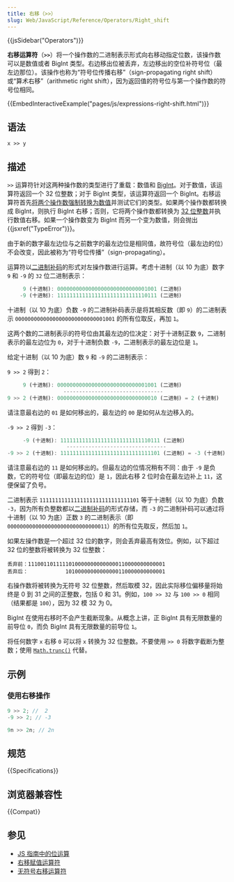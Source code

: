 ```yaml
---
title: 右移（>>）
slug: Web/JavaScript/Reference/Operators/Right_shift
---
```


{{jsSidebar("Operators")}}

**右移运算符**（**`>>`**）将一个操作数的二进制表示形式向右移动指定位数，该操作数可以是数值或者 BigInt 类型。右边移出位被丢弃，左边移出的空位补符号位（最左边那位）。该操作也称为“符号位传播右移”（sign-propagating right shift）或“算术右移”（arithmetic right shift），因为返回值的符号位与第一个操作数的符号位相同。

{{EmbedInteractiveExample("pages/js/expressions-right-shift.html")}}

## 语法

```js-nolint
x >> y
```

## 描述

`>>` 运算符针对这两种操作数的类型进行了重载：数值和 [BigInt](/zh-CN/docs/Web/JavaScript/Reference/Global_Objects/BigInt)。对于数值，该运算符返回一个 32 位整数；对于 BigInt 类型，该运算符返回一个 BigInt。右移运算符首先[将两个操作数强制转换为数值](/zh-CN/docs/Web/JavaScript/Data_structures#强制数字类型转换)并测试它们的类型。如果两个操作数都转换成 BigInt，则执行 BigInt 右移；否则，它将两个操作数都转换为 [32 位整数](/zh-CN/docs/Web/JavaScript/Reference/Global_Objects/Number#固定宽度数值转换)并执行数值右移。如果一个操作数变为 BigInt 而另一个变为数值，则会抛出 {{jsxref("TypeError")}}。

由于新的数字最左边位与之前数字的最左边位是相同值，故符号位（最左边的位）不会改变，因此被称为“符号位传播”（sign-propagating）。

运算符以[二进制补码](https://zh.wikipedia.org/wiki/二補數)的形式对左操作数进行运算。考虑十进制（以 10 为底）数字 `9` 和 `-9` 的 `32` 位二进制表示：

```js
     9 (十进制): 00000000000000000000000000001001 (二进制)
    -9 (十进制): 11111111111111111111111111110111 (二进制)
```

十进制（以 10 为底）负数 `-9` 的二进制补码表示是将其相反数（即 `9`）的二进制表示 `00000000000000000000000000001001` 的所有位取反，再加 `1`。

这两个数的二进制表示的符号位由其最左边的位决定：对于十进制正数 `9`，二进制表示的最左边位为 `0`，对于十进制负数 `-9`，二进制表示的最左边位是 `1`。

给定十进制（以 10 为底）数 `9` 和 `-9` 的二进制表示：

`9 >> 2` 得到 `2`：

```js
     9 (十进制): 00000000000000000000000000001001 (二进制)
                  --------------------------------
9 >> 2 (十进制): 00000000000000000000000000000010 (二进制) = 2 (十进制)
```

请注意最右边的 `01` 是如何移出的，最左边的 `00` 是如何从左边移入的。

`-9 >> 2` 得到 `-3`：

```js
     -9 (十进制): 11111111111111111111111111110111 (二进制)
                   --------------------------------
-9 >> 2 (十进制): 11111111111111111111111111111101 (二进制) = -3 (十进制)
```

请注意最右边的 `11` 是如何移出的。但最左边的位情况稍有不同：由于 `-9` 是负数，它的符号位（即最左边的位）是 `1`，因此右移 2 位时会在最左边补上 `11`，这便保留了负号。

二进制表示 `11111111111111111111111111111101` 等于十进制（以 10 为底）负数 `-3`，因为所有负整数都以[二进制补码](https://zh.wikipedia.org/wiki/二補數)的形式存储，而 `-3` 的二进制补码可以通过将十进制（以 10 为底）正数 `3` 的二进制表示（即 `00000000000000000000000000000011`）的所有位先取反，然后加 `1`。

如果左操作数是一个超过 32 位的数字，则会丢弃最高有效位。例如，以下超过 32 位的整数将被转换为 32 位整数：

<!-- autocorrect-disable -->

```plain
丢弃前：11100110111110100000000000000110000000000001
丢弃后：            10100000000000000110000000000001
```

<!-- autocorrect-enable -->

右操作数将被转换为无符号 32 位整数，然后取模 32，因此实际移位偏移量将始终是 0 到 31 之间的正整数，包括 0 和 31。例如，`100 >> 32` 与 `100 >> 0` 相同（结果都是 `100`），因为 32 模 32 为 0。

BigInt 在使用右移时不会产生截断现象。从概念上讲，正 BigInt 具有无限数量的前导位 `0`，而负 BigInt 具有无限数量的前导位 `1`。

将任何数字 `x` 右移 `0` 可以将 `x` 转换为 32 位整数。不要使用 `>> 0` 将数字截断为整数；使用 [`Math.trunc()`](/zh-CN/docs/Web/JavaScript/Reference/Global_Objects/Math/trunc) 代替。

## 示例

### 使用右移操作

```js
9 >> 2; //  2
-9 >> 2; // -3

9n >> 2n; // 2n
```

## 规范

{{Specifications}}

## 浏览器兼容性

{{Compat}}

## 参见

- [JS 指南中的位运算](/zh-CN/docs/Web/JavaScript/Guide/Expressions_and_operators#位运算符)
- [右移赋值运算符](/zh-CN/docs/Web/JavaScript/Reference/Operators/Right_shift_assignment)
- [无符号右移运算符](/zh-CN/docs/Web/JavaScript/Reference/Operators/Unsigned_right_shift)
